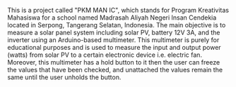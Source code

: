 This is a project called "PKM MAN IC", which stands for Program Kreativitas Mahasiswa for a school named Madrasah Aliyah Negeri Insan Cendekia located in Serpong, Tangerang Selatan, Indonesia. The main objective is to measure a solar panel system including solar PV, battery 12V 3A, and the inverter using an Arduino-based multimeter. This multimeter is purely for educational purposes and is used to measure the input and output power (watts) from solar PV to a certain electronic device i.e. electric fan. Moreover, this multimeter has a hold button to it then the user can freeze the values that have been checked, and unattached the values remain the same until the user unholds the button.
